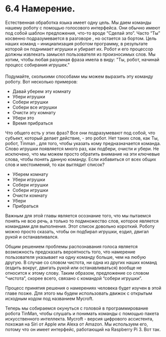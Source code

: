 # 6.4  Намерение.

Естественная обработка языка имеет одну цель. Мы даем команды нашему роботу с помощью голосового интерфейса. Они обычно имеют под собой шаблон предложения, что-то вроде “Сделай это”. Часто “Ты” косвенно подразумевается в разговоре , но остается за бортом. Цель наших команд – инициализация роботом программу, в результате которой он поднимает игрушки и убирает их. Робот и его процессор должны извлекать замысел пользователя из произносимых слов. Мы хотим, чтобы любая разумная фраза имела в виду: "Ты, робот, начинай процесс собирания игрушек."

#### Подумайте, сколькими способами мы можем выразить эту команду роботу. Вот несколько примеров:

* Давай уберем эту комнату
* Убери игрушки
* Собери игрушки
* Собери все игрушки
* Очисти эту комнату
* Убери это
* Время прибраться

Что общего есть у этих фраз? Все они подразумевают под собой, что субъект, который делает действие, - это робот. Нет таких слов, как Ты, робот, Tinman , для того, чтобы указать кому предназначается команда. Слово игрушки появляется много раз, как подбери, очисти и убери. Не исключено, что мы можем просто обратить внимание на эти ключевые слова, чтобы понять данную команду. Если избавиться от всех общих слов и местоимений, то как выглядит список?

* Уберем комнату
* Убери игрушки
* Собери игрушки
* Собери игрушки
* Очисти комнату
* Убери
* Прибраться

Важным для этой главы является осознание того, что мы пытаемся понять не всю речь, а только то подмножество слов, которое является командами для выполнения. Этот список довольно короткий. Роботу можно просто сказать, чтобы он подбирал игрушки, ездил, двигал рукой и останавливался. 

Общим решением проблемы распознавания голоса является возможность предсказать вероятность того, что намерение пользователя указывает на одну команду больше, чем на любую другую. В случае со словом чистота, ни одна из других наших команд \(ездить вокруг, двигать рукой или останавливаться\) вообще не относится к этому слову. Таким образом, предложение со словом “чистота”, скорее всего, связано с командой “собери игрушки”. 

Процесс принятия решения о намерениях человека будет изучен в этой главе позже. Для этого мы будем использовать движок с открытым исходным кодом под названием Mycroft.

Теперь мы собираемся окунуться с головой в программирование робота TinMan, чтобы слушать и понимать команды с помощью пакета искусственного интеллекта. Mycroft - версия цифрового ассистента, похожая на Siri от Apple или Alexa от Amazon. Мы используем его, потому что он имеет интерфейс, работающий на Raspberry Pi 3. Вот так.



